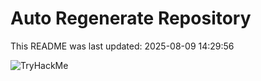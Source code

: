 # Auto Regenerate Repository

This README was last updated: 2025-08-09 14:29:56

 ![TryHackMe](https://tryhackme.com/badge/533634)